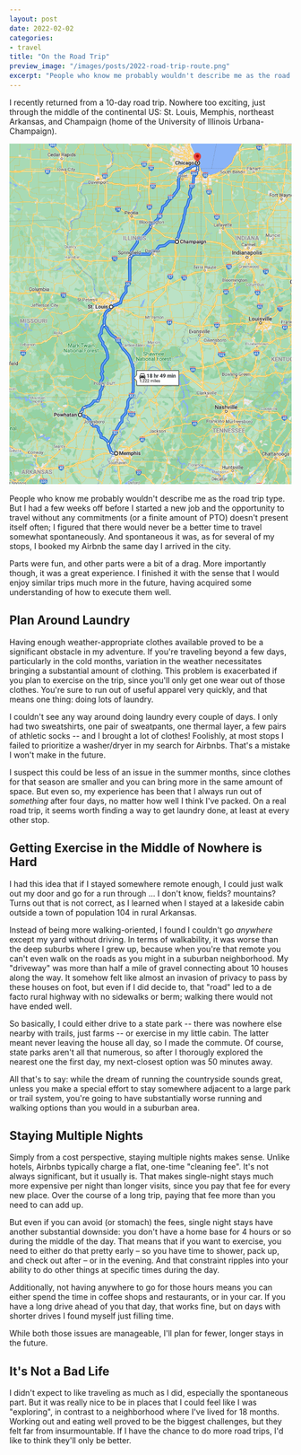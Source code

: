 ```yaml
---
layout: post
date: 2022-02-02
categories:
- travel
title: "On the Road Trip"
preview_image: "/images/posts/2022-road-trip-route.png"
excerpt: "People who know me probably wouldn't describe me as the road trip type. But I had a few weeks off before I started a new job and the opportunity to travel without any commitments (or a finite amount of PTO) doesn't present itself often; I figured that there would never be a better time to travel somewhat spontaneously."
---
```


I recently returned from a 10-day road trip. Nowhere too exciting, just through the middle of the continental US: St. Louis, Memphis, northeast Arkansas, and Champaign (home of the University of Illinois Urbana-Champaign).

![Road Trip Route](/images/posts/2022-road-trip-route.png)

People who know me probably wouldn't describe me as the road trip type. But I had a few weeks off before I started a new job and the opportunity to travel without any commitments (or a finite amount of PTO) doesn't present itself often; I figured that there would never be a better time to travel somewhat spontaneously. And spontaneous it was, as for several of my stops, I booked my Airbnb the same day I arrived in the city.

Parts were fun, and other parts were a bit of a drag. More importantly though, it was a great experience. I finished it with the sense that I would enjoy similar trips much more in the future, having acquired some understanding of how to execute them well.

## Plan Around Laundry

Having enough weather-appropriate clothes available proved to be a significant obstacle in my adventure. If you're traveling beyond a few days, particularly in the cold months, variation in the weather necessitates bringing a substantial amount of clothing. This problem is exacerbated if you plan to exercise on the trip, since you'll only get one wear out of those clothes. You're sure to run out of useful apparel very quickly, and that means one thing: doing lots of laundry.

I couldn't see any way around doing laundry every couple of days. I only had two sweatshirts, one pair of sweatpants, one thermal layer, a few pairs of athletic socks -- and I brought a lot of clothes! Foolishly, at most stops I failed to prioritize a washer/dryer in my search for Airbnbs. That's a mistake I won't make in the future.

I suspect this could be less of an issue in the summer months, since clothes for that season are smaller and you can bring more in the same amount of space. But even so, my experience has been that I always run out of *something* after four days, no matter how well I think I've packed. On a real road trip, it seems worth finding a way to get laundry done, at least at every other stop.

## Getting Exercise in the Middle of Nowhere is Hard

I had this idea that if I stayed somewhere remote enough, I could just walk out my door and go for a run through ... I don't know, fields? mountains? Turns out that is not correct, as I learned when I stayed at a lakeside cabin outside a town of population 104 in rural Arkansas.

Instead of being more walking-oriented, I found I couldn't go *anywhere* except my yard without driving. In terms of walkability, it was worse than the deep suburbs where I grew up, because when you're that remote you can't even walk on the roads as you might in a suburban neighborhood. My "driveway" was more than half a mile of gravel connecting about 10 houses along the way. It somehow felt like almost an invasion of privacy to pass by these houses on foot, but even if I did decide to, that "road" led to a de facto rural highway with no sidewalks or berm; walking there would not have ended well.

So basically, I could either drive to a state park -- there was nowhere else nearby with trails, just farms -- or exercise in my little cabin. The latter meant never leaving the house all day, so I made the commute. Of course, state parks aren't all that numerous, so after I thorougly explored the nearest one the first day, my next-closest option was 50 minutes away.

All that's to say: while the dream of running the countryside sounds great, unless you make a special effort to stay somewhere adjacent to a large park or trail system, you're going to have substantially worse running and walking options than you would in a suburban area.

## Staying Multiple Nights

Simply from a cost perspective, staying multiple nights makes sense. Unlike hotels, Airbnbs typically charge a flat, one-time "cleaning fee". It's not always significant, but it usually is. That makes single-night stays much more expensive per night than longer visits, since you pay that fee for every new place. Over the course of a long trip, paying that fee more than you need to can add up.

But even if you can avoid (or stomach) the fees, single night stays have another substantial downside: you don't have a home base for 4 hours or so during the middle of the day. That means that if you want to exercise, you need to either do that pretty early – so you have time to shower, pack up, and check out after – or in the evening. And that constraint ripples into your ability to do other things at specific times during the day.

Additionally, not having anywhere to go for those hours means you can either spend the time in coffee shops and restaurants, or in your car. If you have a long drive ahead of you that day, that works fine, but on days with shorter drives I found myself just filling time.

While both those issues are manageable, I'll plan for fewer, longer stays in the future.

## It's Not a Bad Life

I didn't expect to like traveling as much as I did, especially the spontaneous part. But it was really nice to be in places that I could feel like I was "exploring", in contrast to a neighborhood where I've lived for 18 months. Working out and eating well proved to be the biggest challenges, but they felt far from insurmountable. If I have the chance to do more road trips, I'd like to think they'll only be better.
